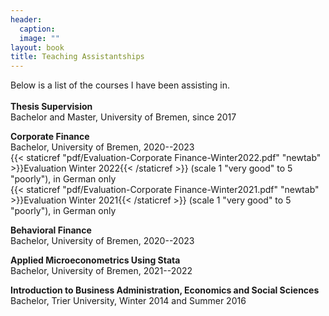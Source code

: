 ```yaml
---
header: 
  caption: 
  image: ""
layout: book
title: Teaching Assistantships
---
```


Below is a list of the courses I have been assisting in. 
<br></br>
**Thesis Supervision**
<br> Bachelor and Master, University of Bremen, since 2017</br>

**Corporate Finance**
<br>Bachelor, University of Bremen, 2020--2023</br>
{{< staticref "pdf/Evaluation-Corporate Finance-Winter2022.pdf" "newtab" >}}Evaluation Winter 2022{{< /staticref >}} (scale 1 "very good" to 5 "poorly"), in German only<br>
{{< staticref "pdf/Evaluation-Corporate Finance-Winter2021.pdf" "newtab" >}}Evaluation Winter 2021{{< /staticref >}} (scale 1 "very good" to 5 "poorly"), in German only

**Behavioral Finance**
<br>Bachelor, University of Bremen, 2020--2023</br>

**Applied Microeconometrics Using Stata**
<br>Bachelor, University of Bremen, 2021--2022</br>

**Introduction to Business Administration, Economics and Social Sciences**
<br>Bachelor, Trier University, Winter 2014 and Summer 2016</br>
